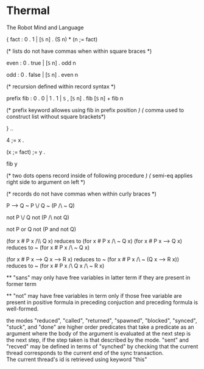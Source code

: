 # Thermal
The Robot Mind and Language


 {
 fact :
   0 . 1 |
   [`S` n] . (S n) * (n ;= fact)

 (* lists do not have commas when within square braces *)

 even :
   0 . true |
   [`S` n] . odd n

 odd :
   0 . false |
   [`S` n] . even n 

 (* recursion defined within record syntax *)

 prefix fib : 
   0 . 0 |
   1 . 1 |
   `S` , [`S` n] . fib [`S` n] + fib n 

 (* prefix keyword allowes using fib in prefix position *)
 (* comma used to construct list without square brackets*)

 } .. 

 4 ;= x . 

 (x ;= fact) ;= y .
 
 fib y

 (* two dots opens record inside of following procedure *)
 (* semi-eq applies right side to argument on left *)

 (* records do not have commas when within curly braces *)



P --> Q
~ P \\/ Q
~ (P /\\ ~ Q)  

not P \\/ Q
not (P /\\ not Q)  

not P or Q
not (P and not Q)  


(for x # P x /\\\\ Q x) reduces to (for x # P x /\ ~ Q x)
(for x # P x --> Q x) reduces to ~ (for x # P x /\ ~ Q x)

(for x # P x --> Q x --> R x) reduces to
~ (for x # P x /\\ ~ (Q x --> R x)) reduces to
~ (for x # P x /\\ Q x /\\ ~ R x)

** "sans" may only have free variables in latter term if
they are present in former term

** "not" may have free variables in term only if 
those free variable are present in positive formula in preceding conjuction
and preceding formula is well-formed.


the modes "reduced", "called", "returned", "spawned", "blocked", "synced", "stuck", and "done" are higher order predicates that take a predicate as an argument where the body of the argument is evaluated at the next step is the next step, if the step taken is that described by the mode. "sent" and "recved" may be defined in terms of "synched" by checking that the current thread corresponds to the current end of the sync transaction.  
The current thread's id is retrieved using keyword "this" 
